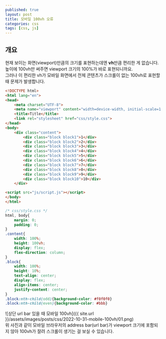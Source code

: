 ```yaml
---
published: true
layout: post
title: 모바일 100vh 오류
categories: css
tags: [css, js]
---
```


## 개요
현재 보이는 화면(viewport)만큼의 크기를 표현하는데엔 **vh**만큼 편리한 게 없습니다.\
높이에 100vh만 써주면 viewport 크기의 100%가 바로 표현되니까요.\
그러나 이 편리한 vh가 모바일 화면에서 전체 콘텐츠가 스크롤이 없는 100vh로 표현할 때 문제가 발생합니다.

```html
<!DOCTYPE html>
<html lang="en">
<head>
    <meta charset="UTF-8">
    <meta name="viewport" content="width=device-width, initial-scale=1.0">
    <title>Title</title>
    <link rel="stylesheet" href="css/style.css">
</head>
<body>
    <div class="content">
        <div class="block block1">1</div>
        <div class="block block2">2</div>
        <div class="block block3">3</div>
        <div class="block block4">4</div>
        <div class="block block5">5</div>
        <div class="block block6">6</div>
        <div class="block block7">7</div>
        <div class="block block8">8</div>
        <div class="block block9">9</div>
        <div class="block block10">10</div>
    </div>

<script src="js/script.js"></script>
</body>
</html>
```
```css
/* css/style.css */
html, body{
    margin: 0;
    padding: 0;
}
.content{
    width: 100%;
    height: 100vh;
    display: flex;
    flex-direction: column;
}
.block{
    width: 100%;
    height: 10%;
    text-align: center;
    display: flex;
    align-items: center;
    justify-content: center;
}
.block:nth-child(odd){background-color: #f0f0f0}
.block:nth-child(even){background-color: #bbb}
```
![상단 url bar 있을 때 모바일 100vh]({{ site.url }}/assets/images/posts/css/2022-10-31-mobile-100vh/01.png)\
위 사진과 같이 모바일 브라우저의 address bar(url bar)가 viewport 크기에 포함되지 않아 100vh가 잘려 스크롤이 생기는 걸 보실 수 있습니다.
